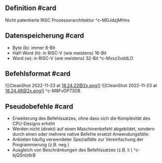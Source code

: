 ## Definition #card 
Nicht patentierte RISC Prozessorarchitektur
^c-MDJdzjMHns

## Datenspeicherung #card 
- Byte (b): immer 8-Bit
- Half-Word (h): in RISC-V (wie meistens) 16-Bit
- Word (w): in RISC-V (wie meistens) 32-Bit
^c-Mvxz3vddLO

## Befehlsformat #card 
![[CleanShot 2022-11-23 at 18.24.22@2x.png]]
![[CleanShot 2022-11-23 at 18.24.48@2x.png]]
^c-M8FvDP73DB

## Pseudobefehle #card 
- Erweiterung des Befehlssatzes, ohne dass sich die Komplexität des CPU-Designs erhöht
- Werden nicht (direkt) auf einen Maschinenbefehl abgebildet, sondern durch einen oder mehrere native Befehle ersetzt
Anwendungsfälle:
- Anbieten häufig verwendeter Spezialfälle zur Vereinfachung der Programmierung (z.B. neg )
- Ausgleich von Beschränkungen des Befehlssatzes (z.B. li )
^c-bjQSnlz6rB



